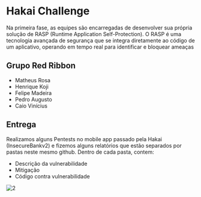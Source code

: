 # Hakai Challenge
Na primeira fase, as equipes são encarregadas de desenvolver sua própria solução de RASP (Runtime Application Self-Protection). O RASP é uma tecnologia avançada de segurança que se integra diretamente ao código de um aplicativo, operando em tempo real para identificar e bloquear
ameaças

## Grupo Red Ribbon

- Matheus Rosa
- Henrique Koji
- Felipe Madeira
- Pedro Augusto
- Caio Vinícius

## Entrega 
Realizamos alguns Pentests no mobile app passado pela Hakai (InsecureBankv2) e fizemos alguns relatórios que estão separados por pastas neste mesmo github. Dentro de cada pasta, contem:
- Descrição da vulnerabilidade
- Mitigação
- Código contra vulnerabilidade

![2](https://github.com/MatheusRosa800/HakaiChallenge/assets/61835871/9d23c6d1-d2bb-4f65-9122-4ca56a2cc25d)
